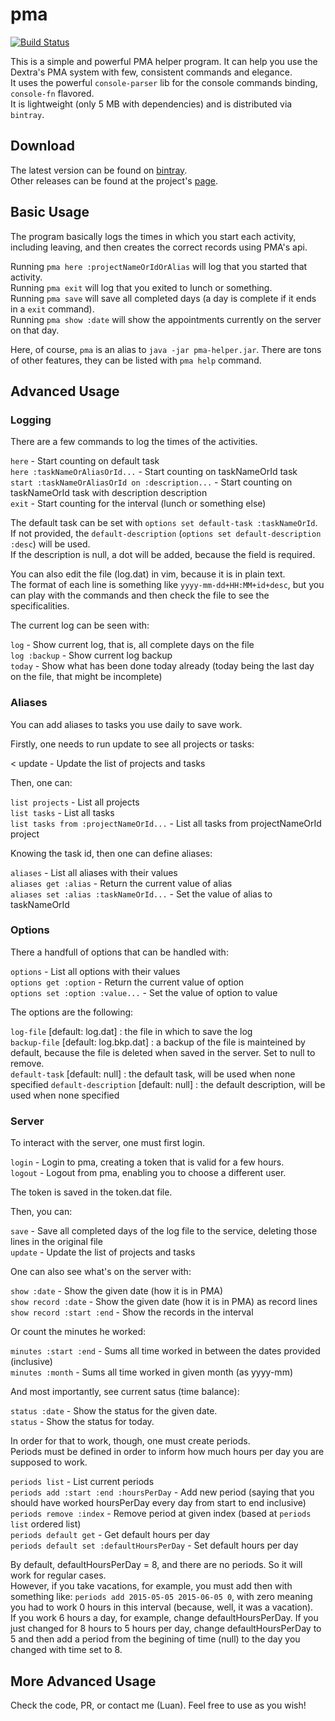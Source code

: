 # pma

[![Build Status](https://travis-ci.org/luanpotter/pma.svg?branch=master)](https://travis-ci.org/luanpotter/pma)

This is a simple and powerful PMA helper program. It can help you use the Dextra's PMA system with few, consistent commands and elegance.  
It uses the powerful `console-parser` lib for the console commands binding, `console-fn` flavored.  
It is lightweight (only 5 MB with dependencies) and is distributed via `bintray`.  

## Download

The latest version can be found on [bintray](https://bintray.com/artifact/download/luanpotter/pma/pma-helper.jar).  
Other releases can be found at the project's [page](https://bintray.com/luanpotter/pma/pma).  

## Basic Usage

The program basically logs the times in which you start each activity, including leaving, and then creates the correct records using PMA's api.  

Running `pma here :projectNameOrIdOrAlias` will log that you started that activity.  
Running `pma exit` will log that you exited to lunch or something.  
Running `pma save` will save all completed days (a day is complete if it ends in a `exit` command).  
Running `pma show :date` will show the appointments currently on the server on that day.  

Here, of course, `pma` is an alias to `java -jar pma-helper.jar`.
There are tons of other features, they can be listed with `pma help` command.  

## Advanced Usage

### Logging

There are a few commands to log the times of the activities.  

`here` - Start counting on default task  
`here :taskNameOrAliasOrId...` - Start counting on taskNameOrId task  
`start :taskNameOrAliasOrId on :description...` - Start counting on taskNameOrId task with description description  
`exit` - Start counting for the interval (lunch or something else)  

The default task can be set with `options set default-task :taskNameOrId`.  
If not provided, the `default-description` (`options set default-description :desc`) will be used.  
If the description is null, a dot will be added, because the field is required.  

You can also edit the file (log.dat) in vim, because it is in plain text.  
The format of each line is something like `yyyy-mm-dd+HH:MM+id+desc`, but you can play with the commands and then check the file to see the specificalities.  

The current log can be seen with:  

`log` - Show current log, that is, all complete days on the file  
`log :backup` - Show current log backup  
`today` - Show what has been done today already (today being the last day on the file, that might be incomplete)  

### Aliases

You can add aliases to tasks you use daily to save work.  

Firstly, one needs to run update to see all projects or tasks:  

< update - Update the list of projects and tasks  

Then, one can:

`list projects` - List all projects  
`list tasks` - List all tasks  
`list tasks from :projectNameOrId...` - List all tasks from projectNameOrId project  

Knowing the task id, then one can define aliases:  

`aliases` - List all aliases with their values  
`aliases get :alias` - Return the current value of alias  
`aliases set :alias :taskNameOrId...` - Set the value of alias to taskNameOrId  

### Options

There a handfull of options that can be handled with:  

`options` - List all options with their values  
`options get :option` - Return the current value of option  
`options set :option :value...` - Set the value of option to value  

The options are the following:  

`log-file` [default: log.dat] : the file in which to save the log  
`backup-file` [default: log.bkp.dat] : a backup of the file is mainteined by default, because the file is deleted when saved in the server. Set to null to remove.  
`default-task` [default: null] : the default task, will be used when none specified
`default-description` [default: null] : the default description, will be used when none specified

### Server

To interact with the server, one must first login.  

`login` - Login to pma, creating a token that is valid for a few hours.  
`logout` - Logout from pma, enabling you to choose a different user.  

The token is saved in the token.dat file.  

Then, you can:  

`save` - Save all completed days of the log file to the service, deleting those lines in the original file  
`update` - Update the list of projects and tasks  

One can also see what's on the server with:

`show :date` - Show the given date (how it is in PMA)  
`show record :date` - Show the given date (how it is in PMA) as record lines  
`show record :start :end` - Show the records in the interval  

Or count the minutes he worked:

`minutes :start :end` - Sums all time worked in between the dates provided (inclusive)  
`minutes :month` - Sums all time worked in given month (as yyyy-mm)  

And most importantly, see current satus (time balance):  

`status :date` - Show the status for the given date.  
`status` - Show the status for today.  

In order for that to work, though, one must create periods.  
Periods must be defined in order to inform how much hours per day you are supposed to work.  

`periods list` - List current periods  
`periods add :start :end :hoursPerDay` - Add new period (saying that you should have worked hoursPerDay every day from start to end inclusive)  
`periods remove :index` - Remove period at given index (based at `periods list` ordered list)  
`periods default get` - Get default hours per day  
`periods default set :defaultHoursPerDay` - Set default hours per day  

By default, defaultHoursPerDay = 8, and there are no periods. So it will work for regular cases.  
However, if you take vacations, for example, you must add then with something like: `periods add 2015-05-05 2015-06-05 0`, with zero meaning you had to work 0 hours in this interval (because, well, it was a vacation).  
If you work 6 hours a day, for example, change defaultHoursPerDay. If you just changed for 8 hours to 5 hours per day, change defaultHoursPerDay to 5 and then add a period from the begining of time (null) to the day you changed with time set to 8.  

## More Advanced Usage

Check the code, PR, or contact me (Luan). Feel free to use as you wish!  

